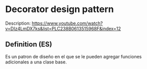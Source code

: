 # Decorator design pattern

Description: https://www.youtube.com/watch?v=DIz4LmDX7ks&list=PLC238B0613515968F&index=12

## Definition (ES)

Es un patron de diseño en el que se le pueden agregar funciones adicionales  a una clase base.